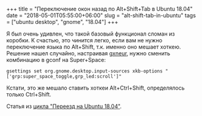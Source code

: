 +++
title = "Переключение окон назад по Alt+Shift+Tab в Ubuntu 18.04"
date = "2018-05-01T05:55:00+06:00"
slug = "alt-shift-tab-in-ubuntu"
tags = ["ubuntu desktop", "gnome", "18.04"]
+++

Я был очень удивлен, что такой базовый функционал сломан из коробки. К счастью, это чинится легко, если вам не нужно переключение языка по Alt+Shift, т.к. именно оно мешает хоткею. Решение нашел случайно, настраивая [gxneur](/blog/2018/05/01/gxneur-punto-switcher-ubuntu/), нужно сменить комбинацию в gconf на Super+Space:

```
gsettings set org.gnome.desktop.input-sources xkb-options "['grp:super_space_toggle,grp_led:scroll']"
```

Кстати, это же мешало ставить хоткеи Alt+Ctrl+Shift, определялось только Ctrl+Shift.

<!--more-->

Статья из [цикла "Переезд на Ubuntu 18.04"](/blog/2018/04/30/windows-ubuntu-18.04-migrate/).

